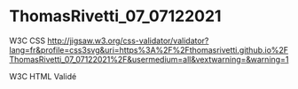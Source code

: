 # ThomasRivetti_07_07122021

W3C CSS
http://jigsaw.w3.org/css-validator/validator?lang=fr&profile=css3svg&uri=https%3A%2F%2Fthomasrivetti.github.io%2FThomasRivetti_07_07122021%2F&usermedium=all&vextwarning=&warning=1

W3C HTML
Validé
